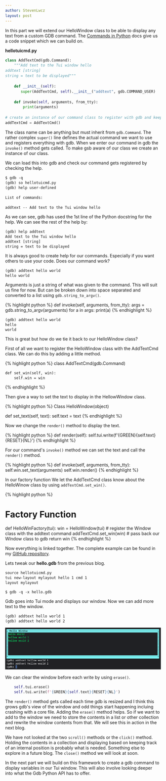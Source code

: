 ```yaml
---
author: StevenLwcz
layout: post
---
```

In this part we will extend our HelloWindow class to be able to display any text from a custom GDB command. 
The [Commands in Python](https://sourceware.org/gdb/onlinedocs/gdb/Commands-In-Python.html#Commands-In-Python) docs give us a code snippet which we can build on.

**hellotuicmd.py**

```python
class AddTextCmd(gdb.Command):
    """Add text to the Tui window hello
addtext [string]
string = text to be displayed"""

    def __init__(self):
       super(AddTextCmd, self).__init__("addtext", gdb.COMMAND_USER)

    def invoke(self, arguments, from_tty):
        print(arguments)

# create an instance of our command class to register with gdb and keep a reference for later.
addTextCmd = AddTextCmd()
```

The class name can be anything but must inherit from `gdb.Command`. The rather complex `super()` line defines the actual command we want to use and registers everything with gdb. When we enter our command in gdb the `invoke()` method gets called. To make gsb aware of our class we create an instance of our class. 

We can load this into gdb and check our command gets registered by checking the help.

```
$ gdb -q
(gdb) so hellotuicmd.py
(gdb) help user-defined

List of commands:

addtext -- Add text to the Tui window hello
```

As we can see, gdb has used the 1st line of the Python docstring for the help. We can see the rest of the help by:

```
(gdb) help addtext
Add text to the Tui window hello
addtext [string]
string = text to be displayed
```

 It is always good to create help for our commands. Especially if you want others to use your code. Does our command work?

```
(gdb) addtext hello world
hello world
```

Arguments is just a string of what was given to the command. This will suit us fine for now. But can be broken down into space separated and converted to a list using `gdb.string_to_argv()`.

{% highlight python %}
def invoke(self, arguments, from_tty):
    args = gdb.string_to_argv(arguments)
    for a in args:
        print(a)
{% endhighlight %}
```
(gdb) addtext hello world
hello
world
```

This is great but how do we tie it back to our HelloWindow class?

First of all we want to register the HelloWindow class with the AddTextCmd class. We can do this by adding a little method.

{% highlight python %}
class AddTextCmd(gdb.Command)

    def set_win(self, win):
        self.win = win
{% endhighlight %}

Then give a way to set the text to display in the HellowWindow class.

{% highlight python %}
Class HelloWindow(object)

   def set_text(self, text):
        self.text = text
{% endhighlight %}

Now we change the `render()` method to display the text.

{% highlight python %}
     def render(self):
        self.tui.write(f'{GREEN}{self.text}{RESET}{NL}')
{% endhighlight %}

For our command's `invoke()` method we can set the text and call the `render()` method.

{% highlight python %}
def invoke(self, arguments, from_tty):
    self.win.set_text(arguments)
    self.win.render()
{% endhighlight %}

In our factory function We let the AddTextCmd class know about the HelloWinow class by using `addTextCmd.set_win()`.

{% highlight python %}
# Factory Function
def HelloWinFactory(tui):
    win =  HelloWindow(tui)
    # register the Window class with the addtext command
    addTextCmd.set_win(win)
    # pass back our WIndow class to gdb
    return win
{% endhighlight %}

Now everything is linked together. The complete example can be found in my [GitHub repository](https://github.com/StevenLwcz/gdb-python-blog).

Lets tweak our **hello.gdb** from the previous blog.

```
source hellotuicmd.py
tui new-layout mylayout hello 1 cmd 1
layout mylayout
```
```
$ gdb -q -x hello.gdb
```
Gdb goes into Tui mode and displays our window. Now we can add more text to the window.

```
(gdb) addtext hello world 1
(gdb) addtext hello world 2
```
![](/images/TuiWindow2.png)

We can clear the window before each write by using `erase()`.

```python
    self.tui.erase()
    self.tui.write(f'{GREEN}{self.text}{RESET}{NL}')
````

The `render()` method gets called each time gdb is resized and I think this grows gdb's view of the window and odd things start happening incluing crashing with a core file. Adding the `erase()` method helps. So if we want to add to the window we need to store the contents in a list or other collection and rewrite the window contents from that. We will see this in action in the next blog.

We have not looked at the two `scroll()` methods or the `click()` method. Holding the contents in a collection and displaying based on keeping track of an internal position is probably what is needed. Something else to explore in a future blog. The `close()` method we will look at soon.

In the next part we will build on this framework to create a gdb command to display variables in our Tui window. This will also involve looking deeper into what the Gdb Python API has to offer.

